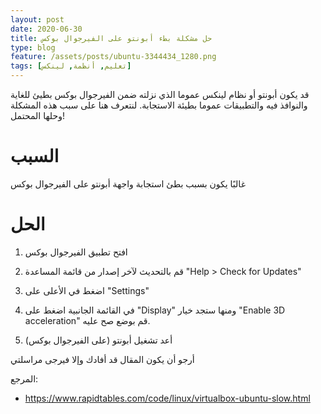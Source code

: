 ```yaml
---
layout: post
date: 2020-06-30
title: حل مشكلة بطء أبونتو على الفيرجوال بوكس
type: blog
feature: /assets/posts/ubuntu-3344434_1280.png
tags: [تعليم, أنظمة, لينكس]
---
```



قد يكون أبونتو أو نظام لينكس عموما الذي نزلته ضمن الفيرجوال بوكس بطيئ للغاية والنوافذ فيه والتطبيقات عموما بطيئة الاستجابة. لنتعرف هنا على سبب هذه المشكلة وحلها المحتمل!

# السبب

غالبًا يكون بسبب بطئ استجابة واجهة أبونتو على الفيرجوال بوكس

# الحل

1. افتح تطبيق الفيرجوال بوكس

2. قم بالتحديث لآخر إصدار من قائمة المساعدة "Help > Check for Updates"

3. اضغط في الأعلى على "Settings"

4. في القائمة الجانبية اضغط على "Display" ومنها ستجد خيار "Enable 3D acceleration" قم بوضع صح عليه.

5. أعد تشغيل أبونتو (على الفيرجوال بوكس)

أرجو أن يكون المقال قد أفادك وإلا فيرجى مراسلتي

المرجع:

* <https://www.rapidtables.com/code/linux/virtualbox-ubuntu-slow.html>

